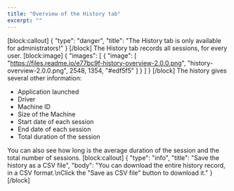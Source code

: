```yaml
---
title: "Overview of the History tab"
excerpt: ""
---
```

[block:callout]
{
  "type": "danger",
  "title": "The History tab is only available for administrators!"
}
[/block]
The History tab records all sessions, for every user. 
[block:image]
{
  "images": [
    {
      "image": [
        "https://files.readme.io/e77bc9f-history-overview-2.0.0.png",
        "history-overview-2.0.0.png",
        2548,
        1354,
        "#edf5f5"
      ]
    }
  ]
}
[/block]
The history gives several other information:
* Application launched
* Driver
* Machine ID
* Size of the Machine
* Start date of each session
* End date of each session
* Total duration of the session

You can also see how long is the average duration of the session and the total number of sessions.
[block:callout]
{
  "type": "info",
  "title": "Save the history as a CSV file",
  "body": "You can download the entire history record, in a CSV format.\nClick the \"Save as CSV file\" button to download it."
}
[/block]